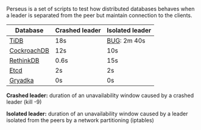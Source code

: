 Perseus is a set of scripts to test how distributed databases behaves when a leader is separated from the peer but maintain connection to the clients. 

| Database | Crashed leader | Isolated leader |
| --- | --- | --- |
| [TiDB](https://github.com/rystsov/perseus/tree/master/tidb) | 18s | [BUG](https://github.com/pingcap/tidb/issues/2676): 2m 40s |
| [CockroachDB](https://github.com/rystsov/perseus/tree/master/cockroachdb) | 12s | 10s |
| [RethinkDB](https://github.com/rystsov/perseus/tree/master/rethinkdb) | 0.6s | 15s |
| [Etcd](https://github.com/rystsov/perseus/tree/master/etcd) | 2s | 2s |
| [Gryadka](https://github.com/rystsov/perseus/tree/master/gryadka) | 0s | 0s |

**Crashed leader:** duration of an unavailability window caused by a crashed leader (kill -9)

**Isolated leader:** duration of an unavailability window caused by a leader isolated from the peers by a network partitioning (iptables)
